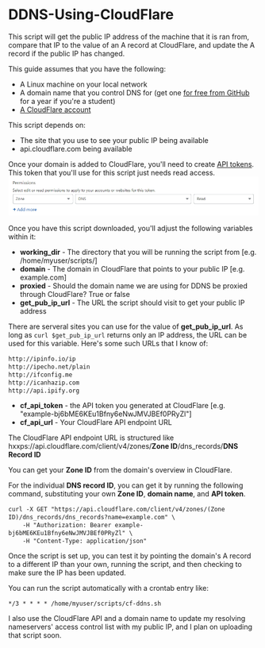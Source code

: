 # DDNS-Using-CloudFlare
This script will get the public IP address of the machine that it is ran from, compare that IP to the value of an A record at CloudFlare, and update the A record if the public IP has changed.

This guide assumes that you have the following:
- A Linux machine on your local network
- A domain name that you control DNS for (get one [for free from GitHub](https://education.github.com/pack) for a year if you're a student)
- [A CloudFlare account](https://support.cloudflare.com/hc/en-us/articles/201720164-Creating-a-Cloudflare-account-and-adding-a-website)

This script depends on:
- The site that you use to see your public IP being available
- api.cloudflare.com being available

Once your domain is added to CloudFlare, you'll need to create [API tokens](https://support.cloudflare.com/hc/en-us/articles/200167836-Managing-API-Tokens-and-Keys).
This token that you'll use for this script just needs read access.
![Image of Token Permissions at CloudFlare](https://github.com/ZacharyWyatt/DDNS-Using-CloudFlare/blob/main/cf-permissions.jpg?raw=true)

Once you have this script downloaded, you'll adjust the following variables within it:
- **working_dir** - The directory that you will be running the script from [e.g. /home/myuser/scripts/]
- **domain** - The domain in CloudFlare that points to your public IP [e.g. example.com]
- **proxied** - Should the domain name we are using for DDNS be proxied through CloudFlare? True or false
- **get_pub_ip_url** - The URL the script should visit to get your public IP address

There are serveral sites you can use for the value of **get_pub_ip_url**. As long as `curl $get_pub_ip_url` returns only an IP address, the URL can be used for this variable. Here's some such URLs that I know of:
```
http://ipinfo.io/ip
http://ipecho.net/plain
http://ifconfig.me
http://icanhazip.com
http://api.ipify.org
```

- **cf_api_token** - the API token you generated at CloudFlare [e.g. "example-bj6bME6KEu1Bfny6eNwJMVJBEf0PRyZl"]
- **cf_api_url** - Your CloudFlare API endpoint URL

The CloudFlare API endpoint URL is structured like hxxps://api.cloudflare.com/client/v4/zones/**Zone ID**/dns_records/**DNS Record ID**

You can get your **Zone ID** from the domain's overview in CloudFlare.

For the individual **DNS record ID**, you can get it by running the following command, substituting your own **Zone ID**, **domain name**, and **API token**.
```
curl -X GET "https://api.cloudflare.com/client/v4/zones/(Zone ID)/dns_records/dns_records?name=example.com" \
    -H "Authorization: Bearer example-bj6bME6KEu1Bfny6eNwJMVJBEf0PRyZl" \
    -H "Content-Type: application/json"
```
Once the script is set up, you can test it by pointing the domain's A record to a different IP than your own, running the script, and then checking to make sure the IP has been updated.

You can run the script automatically with a crontab entry like:
```
*/3 * * * * /home/myuser/scripts/cf-ddns.sh
```

I also use the CloudFlare API and a domain name to update my resolving nameservers' access control list with my public IP, and I plan on uploading that script soon.
